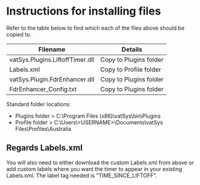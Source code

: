 # Instructions for installing files

Refer to the table below to find which each of the files above should be copied to.

  |Filename|Details|
  |--------|-------|
  |vatSys.Plugins.LiftoffTimer.dll|Copy to Plugins folder|
  |Labels.xml|Copy to Profile folder|
  |vatSys.Plugin.FdrEnhancer.dll|Copy to Plugins folder|
  |FdrEnhancer_Config.txt|Copy to Plugins folder|

Standard folder locations:
- Plugins folder > C:\Program Files (x86)\vatSys\bin\Plugins
- Profile folder > C:\Users\\<USERNAME\>\Documents\vatSys Files\Profiles\Australia
  
## Regards Labels.xml
You will also need to either download the custom Labels.xml from above or add custom labels where you want the timer to appear in your existing Labels.xml. The label tag needed is "TIME_SINCE_LIFTOFF".
